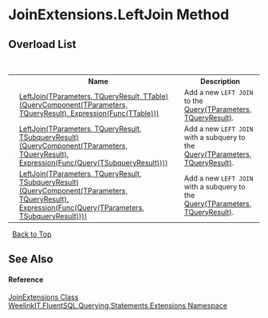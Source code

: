 # JoinExtensions.LeftJoin Method 
 


## Overload List
&nbsp;<table><tr><th></th><th>Name</th><th>Description</th></tr><tr><td>![Public method](media/pubmethod.gif "Public method")![Static member](media/static.gif "Static member")</td><td><a href="366982af-8337-39ac-b6b2-447de90f2d08">LeftJoin(TParameters, TQueryResult, TTable)(QueryComponent(TParameters, TQueryResult), Expression(Func(TTable)))</a></td><td>
Add a new `LEFT JOIN` to the <a href="82639357-28f5-d7fe-833e-926791d1bac8">Query(TParameters, TQueryResult)</a>.</td></tr><tr><td>![Public method](media/pubmethod.gif "Public method")![Static member](media/static.gif "Static member")</td><td><a href="11d7ef68-adad-5667-fa4c-11397a806998">LeftJoin(TParameters, TQueryResult, TSubqueryResult)(QueryComponent(TParameters, TQueryResult), Expression(Func(Query(TSubqueryResult))))</a></td><td>
Add a new `LEFT JOIN` with a subquery to the <a href="82639357-28f5-d7fe-833e-926791d1bac8">Query(TParameters, TQueryResult)</a>.</td></tr><tr><td>![Public method](media/pubmethod.gif "Public method")![Static member](media/static.gif "Static member")</td><td><a href="aafc9d18-0626-0870-3234-917af0c2a372">LeftJoin(TParameters, TQueryResult, TSubqueryResult)(QueryComponent(TParameters, TQueryResult), Expression(Func(Query(TParameters, TSubqueryResult))))</a></td><td>
Add a new `LEFT JOIN` with a subquery to the <a href="82639357-28f5-d7fe-833e-926791d1bac8">Query(TParameters, TQueryResult)</a>.</td></tr></table>&nbsp;
<a href="#joinextensions.leftjoin-method">Back to Top</a>

## See Also


#### Reference
<a href="2286f3ed-b8ad-da20-48b1-394dd241949c">JoinExtensions Class</a><br /><a href="177c9a6d-318f-ac8a-07a6-73d6eee6ff0b">WeelinkIT.FluentSQL.Querying.Statements.Extensions Namespace</a><br />
